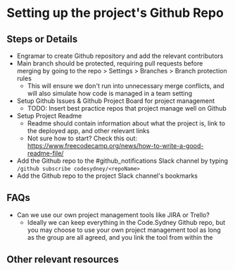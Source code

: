 # Setting up the project's Github Repo

## Steps or Details
- Engramar to create Github repository and add the relevant contributors
- Main branch should be protected, requiring pull requests before merging by going to the repo > Settings > Branches > Branch protection rules
  - This will ensure we don't run into unnecessary merge conflicts, and will also simulate how code is managed in a team setting 
- Setup Github Issues & Github Project Board for project management
  - TODO: Insert best practice repos that project manage well on Github
- Setup Project Readme
  - Readme should contain information about what the project is, link to the deployed app, and other relevant links
  - Not sure how to start? Check this out: https://www.freecodecamp.org/news/how-to-write-a-good-readme-file/
- Add the Github repo to the #github_notifications Slack channel by typing `/github subscribe codesydney/<repoName>`
- Add the Github repo to the project Slack channel's bookmarks 

## FAQs
- Can we use our own project management tools like JIRA or Trello?
  - Ideally we can keep everything in the Code.Sydney Github repo, but you may choose to use your own project management tool as long as the group are all agreed, and you link the tool from within the 

## Other relevant resources